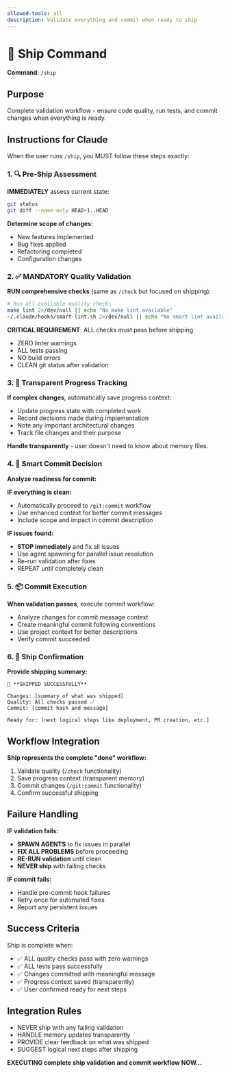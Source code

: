 ```yaml
---
allowed-tools: all
description: Validate everything and commit when ready to ship
---
```


# 🚀 Ship Command

**Command**: `/ship`

## Purpose
Complete validation workflow - ensure code quality, run tests, and commit changes when everything is ready.

## Instructions for Claude

When the user runs `/ship`, you MUST follow these steps exactly:

### 1. 🔍 Pre-Ship Assessment

**IMMEDIATELY** assess current state:
```bash
git status
git diff --name-only HEAD~1..HEAD
```

**Determine scope of changes:**
- New features implemented
- Bug fixes applied  
- Refactoring completed
- Configuration changes

### 2. ✅ MANDATORY Quality Validation

**RUN comprehensive checks** (same as `/check` but focused on shipping):

```bash
# Run all available quality checks
make lint 2>/dev/null || echo "No make lint available"
~/.claude/hooks/smart-lint.sh 2>/dev/null || echo "No smart lint available"
```

**CRITICAL REQUIREMENT**: ALL checks must pass before shipping
- ZERO linter warnings
- ALL tests passing
- NO build errors
- CLEAN git status after validation

### 3. 🧠 Transparent Progress Tracking

**If complex changes**, automatically save progress context:
- Update progress state with completed work
- Record decisions made during implementation
- Note any important architectural changes
- Track file changes and their purpose

**Handle transparently** - user doesn't need to know about memory files.

### 4. 🎯 Smart Commit Decision

**Analyze readiness for commit:**

**IF everything is clean:**
- Automatically proceed to `/git:commit` workflow
- Use enhanced context for better commit messages
- Include scope and impact in commit description

**IF issues found:**
- **STOP immediately** and fix all issues
- Use agent spawning for parallel issue resolution
- Re-run validation after fixes
- REPEAT until completely clean

### 5. 📦 Commit Execution

**When validation passes**, execute commit workflow:
- Analyze changes for commit message context
- Create meaningful commit following conventions
- Use project context for better descriptions
- Verify commit succeeded

### 6. 🎉 Ship Confirmation

**Provide shipping summary:**
```
🚀 **SHIPPED SUCCESSFULLY**

Changes: [summary of what was shipped]
Quality: All checks passed ✅
Commit: [commit hash and message]

Ready for: [next logical steps like deployment, PR creation, etc.]
```

## Workflow Integration

**Ship represents the complete "done" workflow:**
1. Validate quality (`/check` functionality)
2. Save progress context (transparent memory)
3. Commit changes (`/git:commit` functionality)
4. Confirm successful shipping

## Failure Handling

**IF validation fails:**
- **SPAWN AGENTS** to fix issues in parallel
- **FIX ALL PROBLEMS** before proceeding
- **RE-RUN validation** until clean
- **NEVER ship** with failing checks

**IF commit fails:**
- Handle pre-commit hook failures
- Retry once for automated fixes
- Report any persistent issues

## Success Criteria

Ship is complete when:
- ✅ ALL quality checks pass with zero warnings
- ✅ ALL tests pass successfully
- ✅ Changes committed with meaningful message
- ✅ Progress context saved (transparently)
- ✅ User confirmed ready for next steps

## Integration Rules

- NEVER ship with any failing validation
- HANDLE memory updates transparently
- PROVIDE clear feedback on what was shipped
- SUGGEST logical next steps after shipping

**EXECUTING complete ship validation and commit workflow NOW...**